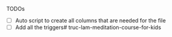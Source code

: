 TODOs
- [ ] Auto script to create all columns that are needed for the file
- [ ] Add all the triggers# truc-lam-meditation-course-for-kids
